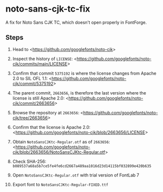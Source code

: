 # noto-sans-cjk-tc-fix

A fix for Noto Sans CJK TC, which doesn't open properly in FontForge.


## Steps

1. Head to <<https://github.com/googlefonts/noto-cjk>>

2. Inspect the history of `LICENSE`:
   <<https://github.com/googlefonts/noto-cjk/commits/main/LICENSE>>

3. Confirm that commit `5375192` is where the license changes
   from Apache 2.0 to SIL OFL 1.1:
   <<https://github.com/googlefonts/noto-cjk/commit/5375192>>

4. The parent commit, `2663656`, is therefore the last version
   where the license is still Apache 2.0:
   <<https://github.com/googlefonts/noto-cjk/commit/2663656>>

5. Browse the repository at `2663656`:
   <<https://github.com/googlefonts/noto-cjk/tree/2663656>>

6. Confirm that the license is Apache 2.0:
   <<https://github.com/googlefonts/noto-cjk/blob/2663656/LICENSE>>

7. Obtain `NotoSansCJKtc-Regular.otf` as of `2663656`:
   <<https://github.com/googlefonts/noto-cjk/blob/2663656/NotoSansCJKtc-Regular.otf>>

8. Check SHA-256:
   `b089537a68a5b7ce5fe4fe6cd2667a489aa1016d23d14115bf032899e420b635`

9. Open `NotoSansCJKtc-Regular.otf` with trial version of FontLab 7

10. Export font to `NotoSansCJKtc-Regular-FIXED.ttf`
